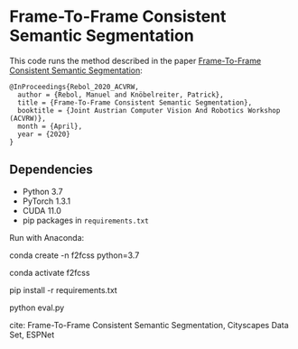# Frame-To-Frame Consistent Semantic Segmentation

This code runs the method described in the paper [Frame-To-Frame Consistent Semantic Segmentation](https://arxiv.org/abs/2008.00948):

    @InProceedings{Rebol_2020_ACVRW,
      author = {Rebol, Manuel and Knöbelreiter, Patrick},
      title = {Frame-To-Frame Consistent Semantic Segmentation},
      booktitle = {Joint Austrian Computer Vision And Robotics Workshop (ACVRW)},
      month = {April},
      year = {2020}
    } 

## Dependencies
+ Python 3.7
+ PyTorch 1.3.1 
+ CUDA 11.0
+ pip packages in `requirements.txt`

Run with Anaconda:

conda create -n f2fcss python=3.7

conda activate f2fcss

pip install -r requirements.txt

python eval.py  




 
cite: Frame-To-Frame Consistent Semantic Segmentation, 
Cityscapes Data Set, ESPNet
